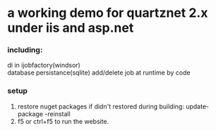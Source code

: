
# a working demo for quartznet 2.x under iis and asp.net #

### including: ###

  di in ijobfactory(windsor)  
  database persistance(sqlite) 
  add/delete job at runtime by code
### setup ###

1. restore nuget packages if didn't  restored during building: update-package -reinstall
2. f5 or ctrl+f5 to run the website.


